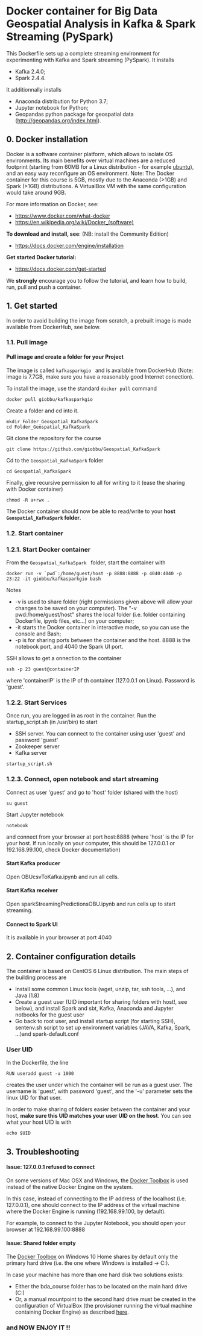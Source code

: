 # Docker container for Big Data Geospatial Analysis in Kafka & Spark Streaming (PySpark)

This Dockerfile sets up a complete streaming environment for experimenting with Kafka and Spark streaming (PySpark). It installs

* Kafka 2.4.0;
* Spark 2.4.4. 

It additionnally installs

* Anaconda distribution for Python 3.7;
* Jupyter notebook for Python; 
* Geopandas python package for geospatial data (http://geopandas.org/index.html).

## 0. Docker installation

Docker is a software container platform, which allows to isolate OS environments. Its main benefits over virtual machines are a reduced footprint (starting from 60MB for a Linux distribution - for example [ubuntu](https://hub.docker.com/_/ubuntu/)), and an easy way reconfigure an OS environment. Note: The Docker container for this course is 5GB, mostly due to the Anaconda (>1GB) and Spark (>1GB) distributions. A VirtualBox VM with the same configuration would take around 9GB.

For more information on Docker, see: 

* https://www.docker.com/what-docker
* https://en.wikipedia.org/wiki/Docker_(software)

**To download and install, see**: (NB: install the Community Edition)

* https://docs.docker.com/engine/installation

**Get started Docker tutorial:**

* https://docs.docker.com/get-started

We **strongly** encourage you to follow the tutorial, and learn how to build, run, pull and push a container.

## 1. Get started

In order to avoid building the image from scratch, a prebuilt image is made available from DockerHub, see below.

### 1.1. Pull image

#### Pull image and create a folder for your Project

The image is called ```kafkasparkgio ``` and is available from DockerHub (Note: image is 7.7GB, make sure you have a reasonably good Internet conection).

To install the image, use the standard ```docker pull``` command 

```
docker pull giobbu/kafkasparkgio
```

Create a folder and cd into it.

```
mkdir Folder_Geospatial_KafkaSpark 
cd Folder_Geospatial_KafkaSpark 
```

Git clone the repository for the course

```
git clone https://github.com/giobbu/Geospatial_KafkaSpark
```

Cd to the `Geospatial_KafkaSpark` folder

```
cd Geospatial_KafkaSpark
```

Finally, give recursive permission to all for writing to it (ease the sharing with Docker container)

```
chmod -R a+rwx .
```

The Docker container should now be able to read/write to your **host ```Geospatial_KafkaSpark``` folder**.

### 1.2. Start container

### 1.2.1. Start Docker container

From the ```Geospatial_KafkaSpark ``` folder, start the container with

```
docker run -v `pwd`:/home/guest/host -p 8888:8888 -p 4040:4040 -p 23:22 -it giobbu/kafkasparkgio bash

```

Notes

* -v is used to share folder (right permissions given above will allow your changes to be saved on your computer). The "-v pwd:/home/guest/host" shares the local folder (i.e. folder containing Dockerfile, ipynb files, etc...) on your computer; 
* -it starts the Docker container in interactive mode, so you can use the console and Bash;
* -p is for sharing ports between the container and the host. 8888 is the notebook port, and 4040 the Spark UI port.

SSH allows to get a onnection to the container

```
ssh -p 23 guest@containerIP
```

where 'containerIP' is the IP of th container (127.0.0.1 on Linux). Password is 'guest'.


### 1.2.2. Start Services 

Once run, you are logged in as root in the container. Run the startup_script.sh (in /usr/bin) to start

* SSH server. You can connect to the container using user 'guest' and password 'guest'
* Zookeeper server
* Kafka server

```
startup_script.sh
```

### 1.2.3. Connect, open notebook and start streaming

Connect as user 'guest' and go to 'host' folder (shared with the host)

```
su guest
```

Start Jupyter notebook

```
notebook
```

and connect from your browser at port host:8888 (where 'host' is the IP for your host. If run locally on your computer, this should be 127.0.0.1 or 192.168.99.100, check Docker documentation)

#### Start Kafka producer

Open OBUcsvToKafka.ipynb and run all cells.

#### Start Kafka receiver

Open sparkStreamingPredictionsOBU.ipynb and run cells up to start streaming.

#### Connect to Spark UI

It is available in your browser at port 4040


## 2. Container configuration details

The container is based on CentOS 6 Linux distribution. The main steps of the building process are

* Install some common Linux tools (wget, unzip, tar, ssh tools, ...), and Java (1.8)
* Create a guest user (UID important for sharing folders with host!, see below), and install Spark and sbt, Kafka, Anaconda and Jupyter notbooks for the guest user
* Go back to root user, and install startup script (for starting SSH), sentenv.sh script to set up environment variables (JAVA, Kafka, Spark, ...)and spark-default.conf 


### User UID

In the Dockerfile, the line

```
RUN useradd guest -u 1000
```

creates the user under which the container will be run as a guest user. The username is 'guest', with password 'guest', and the '-u' parameter sets the linux UID for that user.

In order to make sharing of folders easier between the container and your host, **make sure this UID matches your user UID on the host**. You can see what your host UID is with

```
echo $UID
```

## 3. Troubleshooting

#### Issue: 127.0.0.1 refused to connect

On some versions of Mac OSX and Windows, the [Docker Toolbox](https://docs.docker.com/toolbox/toolbox_install_windows/) is used instead of the native Docker Engine on the system.

In this case, instead of connecting to the IP address of the localhost (i.e. 127.0.0.1), one should connect to the IP address of the virtual machine where the Docker Engine is running (192.168.99.100, by default).

For example, to connect to the Jupyter Notebook, you should open your browser at 192.168.99.100:8888

#### Issue: Shared folder empty

The [Docker Toolbox](https://docs.docker.com/toolbox/toolbox_install_windows/) on Windows 10 Home shares by default only the primary hard drive (i.e. the one where Windows is installed -> C:).

In case your machine has more than one hard disk two solutions exists:
- Either the bda_course folder has to be located on the main hard drive (C:) 
- Or, a manual mountpoint to the second hard drive must be created in the configuration of VirtualBox (the provisioner running the virtual machine containing Docker Engine) as described [here](https://stackoverflow.com/questions/48828406/unable-to-share-volume-with-docker-toolbox-on-windows-10).

### and NOW ENJOY IT !! 
